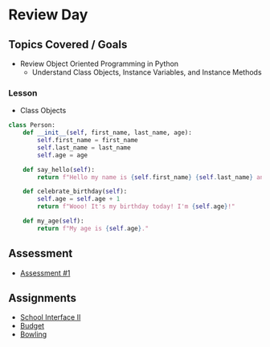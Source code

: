 # Review Day

## Topics Covered / Goals
- Review Object Oriented Programming in Python
    - Understand Class Objects, Instance Variables, and Instance Methods

### Lesson

- Class Objects

```python
class Person:
    def __init__(self, first_name, last_name, age):
        self.first_name = first_name
        self.last_name = last_name
        self.age = age

    def say_hello(self):
        return f"Hello my name is {self.first_name} {self.last_name} and I'm {self.age} years old."

    def celebrate_birthday(self):
        self.age = self.age + 1
        return f"Wooo! It's my birthday today! I'm {self.age}!"

    def my_age(self):
        return f"My age is {self.age}."
```

## Assessment
- [Assessment #1](https://github.com/quebecplatoon/assessment-1)

## Assignments
- [School Interface II](https://github.com/romeoplatoon/oop-school-interface-ii)
- [Budget](https://github.com/romeoplatoon/oop-budget)
- [Bowling](https://github.com/romeoplatoon/oop-bowling)


